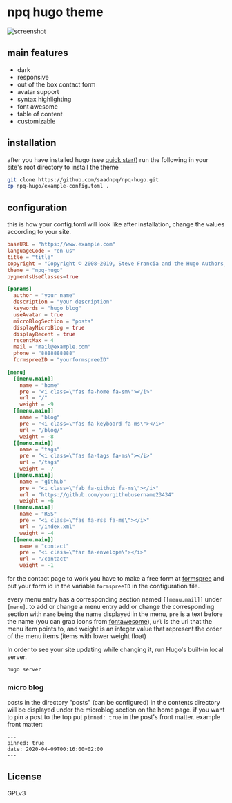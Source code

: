 # npq hugo theme

![screenshot](https://raw.githubusercontent.com/saadnpq/npq-hugo/master/images/screenshot.png "screenshot")

## main features
- dark
- responsive
- out of the box contact form
- avatar support
- syntax highlighting
- font awesome
- table of content
- customizable

## installation
after you have installed hugo (see [quick start](https://gohugo.io/getting-started/quick-start/)) run the following in your site's root directory to install the theme

```sh
git clone https://github.com/saadnpq/npq-hugo.git
cp npq-hugo/example-config.toml .
```

## configuration 
this is how your config.toml will look like after installation, change the values according to your site. 

```toml
baseURL = "https://www.example.com"
languageCode = "en-us"
title = "title"
copyright = "Copyright © 2008–2019, Steve Francia and the Hugo Authors; all rights reserved."
theme = "npq-hugo"
pygmentsUseClasses=true

[params]
  author = "your name"
  description = "your description"
  keywords = "hugo blog"
  useAvatar = true
  microBlogSection = "posts"
  displayMicroBlog = true
  displayRecent = true
  recentMax = 4
  mail = "mail@example.com"
  phone = "8888888888"
  formspreeID = "yourformspreeID"

[menu]
  [[menu.main]]
    name = "home"
    pre = "<i class=\"fas fa-home fa-sm\"></i>"
    url = "/"
    weight = -9 
  [[menu.main]]
    name = "blog"
    pre = "<i class=\"fas fa-keyboard fa-ms\"></i>"
    url = "/blog/"
    weight = -8
  [[menu.main]]
    name = "tags"
    pre = "<i class=\"fas fa-tags fa-ms\"></i>"
    url = "/tags"
    weight = -7 
  [[menu.main]]
    name = "github"
    pre = "<i class=\"fab fa-github fa-ms\"></i>"
    url = "https://github.com/yourgithubusername23434"
    weight = -6 
  [[menu.main]]
    name = "RSS"
    pre = "<i class=\"fas fa-rss fa-ms\"></i>"
    url = "/index.xml"
    weight = -4 
  [[menu.main]]
    name = "contact"
    pre = "<i class=\"far fa-envelope\"></i>"
    url = "/contact"
    weight = -1 

```
for the contact page to work you have to make a free form at [formspree](https://formspree.io/) and put your form id in the variable `formspreeID` in the configuration file.

every menu entry has a corresponding section named `[[menu.mail]]` under `[menu]`. to add or change a menu entry add or change the corresponding section with `name` being the name displayed in the menu, `pre` is a text before the name (you can grap icons from [fontawesome](https://fontawesome.com/)), `url` is the url that the menu item points to, and weight is an integer value that represent the order of the menu items (items with lower weight float)

In order to see your site updating while changing it, run Hugo's built-in local server.

```sh
hugo server
```

### micro blog
posts in the directory "posts" (can be configured) in the contents directory will be displayed under the microblog section on the home page. if you want to pin a post to the top put `pinned: true` in the post's front matter.
example front matter: 
```
---
pinned: true
date: 2020-04-09T00:16:00+02:00
---
```

## License
GPLv3
